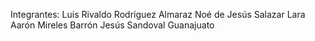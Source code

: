 Integrantes:
Luis Rivaldo Rodríguez Almaraz
Noé de Jesús Salazar Lara
Aarón Mireles Barrón
Jesús Sandoval Guanajuato
